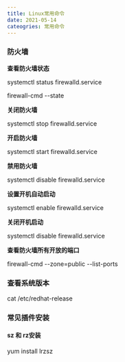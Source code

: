 ```yaml
---
title: Linux常用命令
date: 2021-05-14
cateogries: 常用命令
---
```


###  防火墙

**查看防火墙状态**

systemctl status firewalld.service

firewall-cmd --state

**关闭防火墙**

systemctl stop firewalld.service

**开启防火墙**

systemctl start firewalld.service

**禁用防火墙**

systemctl disable firewalld.service

<!-- more -->

**设置开机自动启动**

systemctl enable firewalld.service

 **关闭开机启动**

systemctl disable firewalld.service

**查看防火墙所有开放的端口**

firewall-cmd --zone=public --list-ports

### 查看系统版本

cat /etc/redhat-release

### 常见插件安装

#### sz 和 rz安装

yum install lrzsz